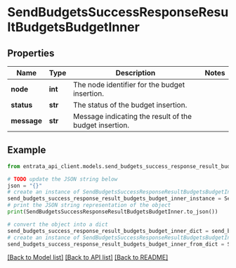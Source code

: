 # SendBudgetsSuccessResponseResultBudgetsBudgetInner


## Properties

Name | Type | Description | Notes
------------ | ------------- | ------------- | -------------
**node** | **int** | The node identifier for the budget insertion. | 
**status** | **str** | The status of the budget insertion. | 
**message** | **str** | Message indicating the result of the budget insertion. | 

## Example

```python
from entrata_api_client.models.send_budgets_success_response_result_budgets_budget_inner import SendBudgetsSuccessResponseResultBudgetsBudgetInner

# TODO update the JSON string below
json = "{}"
# create an instance of SendBudgetsSuccessResponseResultBudgetsBudgetInner from a JSON string
send_budgets_success_response_result_budgets_budget_inner_instance = SendBudgetsSuccessResponseResultBudgetsBudgetInner.from_json(json)
# print the JSON string representation of the object
print(SendBudgetsSuccessResponseResultBudgetsBudgetInner.to_json())

# convert the object into a dict
send_budgets_success_response_result_budgets_budget_inner_dict = send_budgets_success_response_result_budgets_budget_inner_instance.to_dict()
# create an instance of SendBudgetsSuccessResponseResultBudgetsBudgetInner from a dict
send_budgets_success_response_result_budgets_budget_inner_from_dict = SendBudgetsSuccessResponseResultBudgetsBudgetInner.from_dict(send_budgets_success_response_result_budgets_budget_inner_dict)
```
[[Back to Model list]](../README.md#documentation-for-models) [[Back to API list]](../README.md#documentation-for-api-endpoints) [[Back to README]](../README.md)


